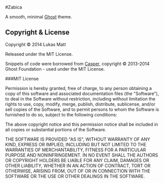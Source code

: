 #Zabica

A smooth, minimal [Ghost](https://ghost.org) theme.

## Copyright & License

Copyright &copy; 2014 Lukas Matt

Released under the MIT License.

Snippets of code were borrowed from [Casper](https://github.com/TryGhost/Casper), copyright &copy; 2013-2014 Ghost Foundation - used under the MIT License.

###MIT License

Permission is hereby granted, free of charge, to any person obtaining a copy of this software and associated documentation files (the "Software"), to deal in the Software without restriction, including without limitation the rights to use, copy, modify, merge, publish, distribute, sublicense, and/or sell copies of the Software, and to permit persons to whom the Software is furnished to do so, subject to the following conditions:

The above copyright notice and this permission notice shall be included in all copies or substantial portions of the Software.

THE SOFTWARE IS PROVIDED "AS IS", WITHOUT WARRANTY OF ANY KIND, EXPRESS OR IMPLIED, INCLUDING BUT NOT LIMITED TO THE WARRANTIES OF MERCHANTABILITY, FITNESS FOR A PARTICULAR PURPOSE AND NONINFRINGEMENT. IN NO EVENT SHALL THE AUTHORS OR COPYRIGHT HOLDERS BE LIABLE FOR ANY CLAIM, DAMAGES OR OTHER LIABILITY, WHETHER IN AN ACTION OF CONTRACT, TORT OR OTHERWISE, ARISING FROM, OUT OF OR IN CONNECTION WITH THE SOFTWARE OR THE USE OR OTHER DEALINGS IN THE SOFTWARE.
